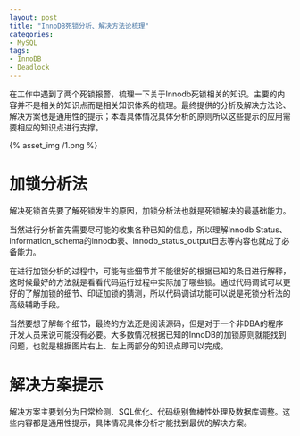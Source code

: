 ```yaml
---
layout: post
title: "InnoDB死锁分析、解决方法论梳理"
categories:
- MySQL
tags:
- InnoDB
- Deadlock
---
```

在工作中遇到了两个死锁报警，梳理一下关于Innodb死锁相关的知识。主要的内容并不是相关的知识点而是相关知识体系的梳理。最终提供的分析及解决方法论、解决方案也是通用性的提示；本着具体情况具体分析的原则所以这些提示的应用需要相应的知识点进行支撑。

{% asset_img /1.png %}

# 加锁分析法
解决死锁首先要了解死锁发生的原因，加锁分析法也就是死锁解决的最基础能力。

当然进行分析首先需要尽可能的收集各种已知的信息，所以理解Innodb Status、information_schema的innodb表、innodb_status_output日志等内容也就成了必备能力。

在进行加锁分析的过程中，可能有些细节并不能很好的根据已知的条目进行解释，这时候最好的方法就是看看代码运行过程中实际加了哪些锁。通过代码调试可以更好的了解加锁的细节、印证加锁的猜测，所以代码调试功能可以说是死锁分析法的高级辅助手段。

当然要想了解每个细节，最终的方法还是阅读源码，但是对于一个非DBA的程序开发人员来说可能没有必要。大多数情况根据已知的InnoDB的加锁原则就能找到问题，也就是根据图片右上、左上两部分的知识点即可以完成。


# 解决方案提示
解决方案主要划分为日常检测、SQL优化、代码级别鲁棒性处理及数据库调整。这些内容都是通用性提示，具体情况具体分析才能找到最优的解决方案。
